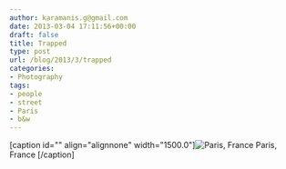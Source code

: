 ```yaml
---
author: karamanis.g@gmail.com
date: 2013-03-04 17:11:56+00:00
draft: false
title: Trapped
type: post
url: /blog/2013/3/trapped
categories:
- Photography
tags:
- people
- street
- Paris
- b&w
---
```


[caption id="" align="alignnone" width="1500.0"]![ Paris, France ](https://images.squarespace-cdn.com/content/v1/4f3f61bae4b063b909445965/1362417075605-BBHQAQBC263PDOM1NFWX/ke17ZwdGBToddI8pDm48kF9aEDQaTpZHfWEO2zppK7Z7gQa3H78H3Y0txjaiv_0fDoOvxcdMmMKkDsyUqMSsMWxHk725yiiHCCLfrh8O1z5QPOohDIaIeljMHgDF5CVlOqpeNLcJ80NK65_fV7S1UX7HUUwySjcPdRBGehEKrDf5zebfiuf9u6oCHzr2lsfYZD7bBzAwq_2wCJyqgJebgg/20130301-R0013578.jpg?format=original)
 Paris, France [/caption]
